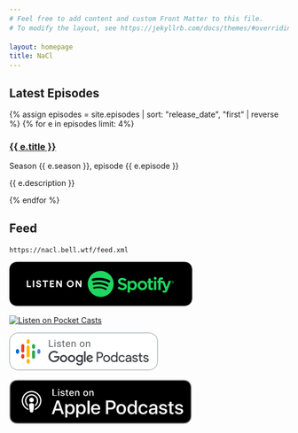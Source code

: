 ```yaml
---
# Feel free to add content and custom Front Matter to this file.
# To modify the layout, see https://jekyllrb.com/docs/themes/#overriding-theme-defaults

layout: homepage
title: NaCl
---
```


## Latest Episodes

{% assign episodes = site.episodes | sort: "release_date", "first" | reverse %}
{% for e in episodes limit: 4%}
<section class="episode">
    <h3><a href="{{ e.url }}">{{ e.title }}</a></h3>
    <p>Season {{ e.season }}, episode {{ e.episode }}</p>
    <p>{{ e.description }}</p>
</section>
{% endfor %}

## Feed

`https://nacl.bell.wtf/feed.xml`

[![Listen on Spotify](/assets/img/spotify-podcast-badge.png)](https://open.spotify.com/show/11eQgadz2hHk5kM6ckwDNv)

[![Listen on Pocket
Casts](https://static2.pocketcasts.com/assets/subscribe/pocketcasts_small_dark@2x.png)](https://pca.st/1HZ2)

[![Listen on Google Podcasts](/assets/img/google_podcasts_badge@2x.png)](https://www.google.com/podcasts?feed=aHR0cHM6Ly9uYWNsLmJlbGwud3RmL2ZlZWQueG1s)

[![Listen on Apple Podcasts](/assets/img/apple-podcasts.png)](https://podcasts.apple.com/gb/podcast/nacl/id1458981698)
